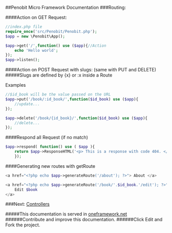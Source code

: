 ##Penobit Micro Framework Documentation
###Routing:

####Action on GET Request:
```php
//index.php file
require_once('src/Penobit/Penobit.php');
$app = new \Penobit\App();

$app->get('/',function() use ($app){//Action
    echo 'Hello world';
});
$app->listen();
```

####Action on POST Request with slugs: (same with PUT and DELETE)
#####Slugs are defined by {x} or :x  inside a Route    

 Examples   
```php
//$id_book will be the value passed on the URL
$app->put('/book/:id_book/',function($id_book) use ($app){
    //update...
});

$app->delete('/book/{id_book}/',function($id_book) use ($app){
    //delete...
});
```
####Respond all Request (if no match)
```php
$app->respond( function() use ( $app ){
    return $app->ResponseHTML('<p> This is a response with code 404. </p>', 404);
    });
```

####Generating new routes with getRoute 
```php
<a href="<?php echo $app->generateRoute('/about'); ?>"> About </a>

<a href="<?php echo $app->generateRoute('/book/'.$id_book.'/edit'); ?>">
    Edit $book
</a>
```

###Next: [Controllers ](https://github.com/penobit/PenoLite/blob/master/docs/controllers.md "Using your controllers with One Framework")

#####This documentation is served in [oneframework.net ](http://oneframework.net "More documentation of the One Framework")
######Contribute and improve this documentation.
######Click Edit and Fork the project.